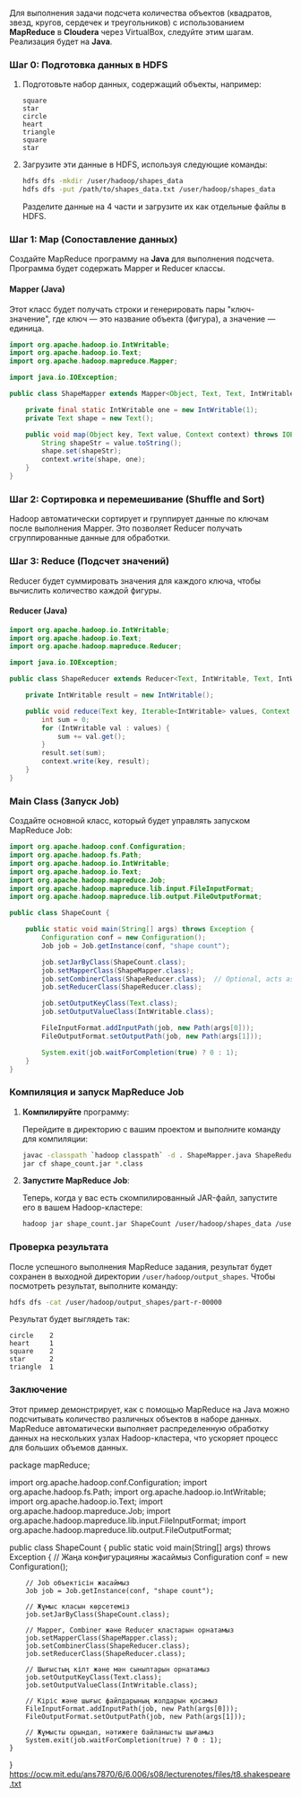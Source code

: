 Для выполнения задачи подсчета количества объектов (квадратов, звезд, кругов, сердечек и треугольников) с использованием **MapReduce** в **Cloudera** через VirtualBox, следуйте этим шагам. Реализация будет на **Java**.

### Шаг 0: Подготовка данных в HDFS

1. Подготовьте набор данных, содержащий объекты, например:

   ```
   square
   star
   circle
   heart
   triangle
   square
   star
   ```

2. Загрузите эти данные в HDFS, используя следующие команды:

   ```bash
   hdfs dfs -mkdir /user/hadoop/shapes_data
   hdfs dfs -put /path/to/shapes_data.txt /user/hadoop/shapes_data
   ```

   Разделите данные на 4 части и загрузите их как отдельные файлы в HDFS.

### Шаг 1: Map (Сопоставление данных)

Создайте MapReduce программу на **Java** для выполнения подсчета. Программа будет содержать Mapper и Reducer классы.

#### Mapper (Java)

Этот класс будет получать строки и генерировать пары "ключ-значение", где ключ — это название объекта (фигура), а значение — единица.

```java
import org.apache.hadoop.io.IntWritable;
import org.apache.hadoop.io.Text;
import org.apache.hadoop.mapreduce.Mapper;

import java.io.IOException;

public class ShapeMapper extends Mapper<Object, Text, Text, IntWritable> {

    private final static IntWritable one = new IntWritable(1);
    private Text shape = new Text();

    public void map(Object key, Text value, Context context) throws IOException, InterruptedException {
        String shapeStr = value.toString();
        shape.set(shapeStr);
        context.write(shape, one);
    }
}
```

### Шаг 2: Сортировка и перемешивание (Shuffle and Sort)

Hadoop автоматически сортирует и группирует данные по ключам после выполнения Mapper. Это позволяет Reducer получать сгруппированные данные для обработки.

### Шаг 3: Reduce (Подсчет значений)

Reducer будет суммировать значения для каждого ключа, чтобы вычислить количество каждой фигуры.

#### Reducer (Java)

```java
import org.apache.hadoop.io.IntWritable;
import org.apache.hadoop.io.Text;
import org.apache.hadoop.mapreduce.Reducer;

import java.io.IOException;

public class ShapeReducer extends Reducer<Text, IntWritable, Text, IntWritable> {

    private IntWritable result = new IntWritable();

    public void reduce(Text key, Iterable<IntWritable> values, Context context) throws IOException, InterruptedException {
        int sum = 0;
        for (IntWritable val : values) {
            sum += val.get();
        }
        result.set(sum);
        context.write(key, result);
    }
}
```

### Main Class (Запуск Job)

Создайте основной класс, который будет управлять запуском MapReduce Job:

```java
import org.apache.hadoop.conf.Configuration;
import org.apache.hadoop.fs.Path;
import org.apache.hadoop.io.IntWritable;
import org.apache.hadoop.io.Text;
import org.apache.hadoop.mapreduce.Job;
import org.apache.hadoop.mapreduce.lib.input.FileInputFormat;
import org.apache.hadoop.mapreduce.lib.output.FileOutputFormat;

public class ShapeCount {

    public static void main(String[] args) throws Exception {
        Configuration conf = new Configuration();
        Job job = Job.getInstance(conf, "shape count");

        job.setJarByClass(ShapeCount.class);
        job.setMapperClass(ShapeMapper.class);
        job.setCombinerClass(ShapeReducer.class);  // Optional, acts as a local reducer
        job.setReducerClass(ShapeReducer.class);

        job.setOutputKeyClass(Text.class);
        job.setOutputValueClass(IntWritable.class);

        FileInputFormat.addInputPath(job, new Path(args[0]));
        FileOutputFormat.setOutputPath(job, new Path(args[1]));

        System.exit(job.waitForCompletion(true) ? 0 : 1);
    }
}
```

### Компиляция и запуск MapReduce Job

1. **Компилируйте** программу:

   Перейдите в директорию с вашим проектом и выполните команду для компиляции:

   ```bash
   javac -classpath `hadoop classpath` -d . ShapeMapper.java ShapeReducer.java ShapeCount.java
   jar cf shape_count.jar *.class
   ```

2. **Запустите MapReduce Job**:

   Теперь, когда у вас есть скомпилированный JAR-файл, запустите его в вашем Hadoop-кластере:

   ```bash
   hadoop jar shape_count.jar ShapeCount /user/hadoop/shapes_data /user/hadoop/output_shapes
   ```

### Проверка результата

После успешного выполнения MapReduce задания, результат будет сохранен в выходной директории `/user/hadoop/output_shapes`. Чтобы посмотреть результат, выполните команду:

```bash
hdfs dfs -cat /user/hadoop/output_shapes/part-r-00000
```

Результат будет выглядеть так:

```
circle    2
heart     1
square    2
star      2
triangle  1
```

### Заключение

Этот пример демонстрирует, как с помощью MapReduce на Java можно подсчитывать количество различных объектов в наборе данных. MapReduce автоматически выполняет распределенную обработку данных на нескольких узлах Hadoop-кластера, что ускоряет процесс для больших объемов данных.
















package mapReduce;

import org.apache.hadoop.conf.Configuration;
import org.apache.hadoop.fs.Path;
import org.apache.hadoop.io.IntWritable;
import org.apache.hadoop.io.Text;
import org.apache.hadoop.mapreduce.Job;
import org.apache.hadoop.mapreduce.lib.input.FileInputFormat;
import org.apache.hadoop.mapreduce.lib.output.FileOutputFormat;

public class ShapeCount {
    public static void main(String[] args) throws Exception {
        // Жаңа конфигурацияны жасаймыз
        Configuration conf = new Configuration();
        
        // Job объектісін жасаймыз
        Job job = Job.getInstance(conf, "shape count");

        // Жұмыс класын көрсетеміз
        job.setJarByClass(ShapeCount.class);

        // Mapper, Combiner және Reducer кластарын орнатамыз
        job.setMapperClass(ShapeMapper.class);
        job.setCombinerClass(ShapeReducer.class);
        job.setReducerClass(ShapeReducer.class);

        // Шығыстың кілт және мән сыныптарын орнатамыз
        job.setOutputKeyClass(Text.class);
        job.setOutputValueClass(IntWritable.class);

        // Кіріс және шығыс файлдарының жолдарын қосамыз
        FileInputFormat.addInputPath(job, new Path(args[0]));
        FileOutputFormat.setOutputPath(job, new Path(args[1]));

        // Жұмысты орындап, нәтижеге байланысты шығамыз
        System.exit(job.waitForCompletion(true) ? 0 : 1);
    }
}
https://ocw.mit.edu/ans7870/6/6.006/s08/lecturenotes/files/t8.shakespeare.txt

